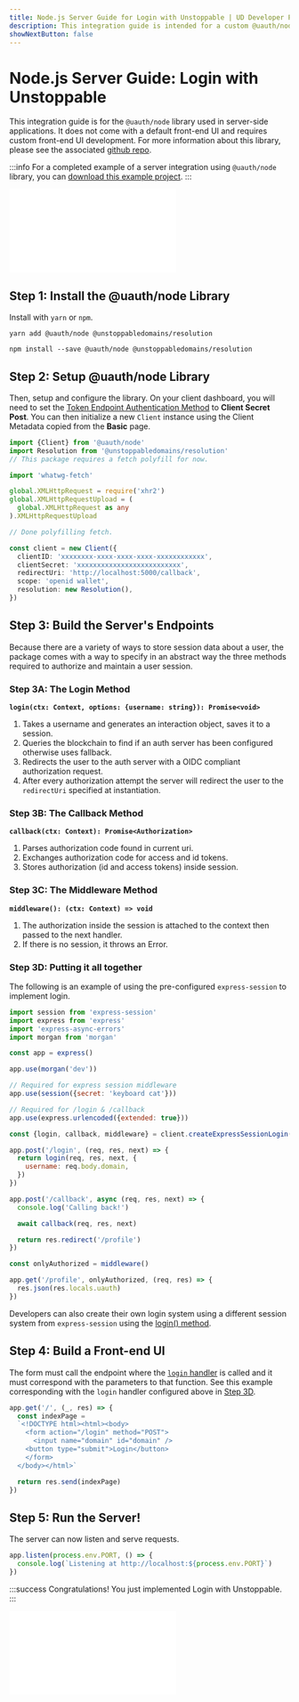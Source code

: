 ```yaml
---
title: Node.js Server Guide for Login with Unstoppable | UD Developer Portal
description: This integration guide is intended for a custom @uauth/node integration for server-side applications and does not come with a default front-end UI.
showNextButton: false
---
```


# Node.js Server Guide: Login with Unstoppable

This integration guide is for the `@uauth/node` library used in server-side applications. It does not come with a default front-end UI and requires custom front-end UI development. For more information about this library, please see the associated [github repo](https://github.com/unstoppabledomains/uauth/tree/main/packages/node).

:::info
For a completed example of a server integration using `@uauth/node` library, you can [download this example project](https://github.com/unstoppabledomains/uauth/tree/main/examples/server).
:::

<embed src="/snippets/_login-mainnet-warning.md" />

## Step 1: Install the @uauth/node Library

Install with `yarn` or `npm`.

```shell yarn
yarn add @uauth/node @unstoppabledomains/resolution
```

```shell npm
npm install --save @uauth/node @unstoppabledomains/resolution
```

## Step 2: Setup @uauth/node Library

Then, setup and configure the library. On your client dashboard, you will need to set the [Token Endpoint Authentication Method](/login-with-unstoppable/login-integration-guides/login-client-configuration/#token-endpoint-authentication-method) to **Client Secret Post**. You can then initialize a new `Client` instance using the Client Metadata copied from the **Basic** page.

```typescript
import {Client} from '@uauth/node'
import Resolution from '@unstoppabledomains/resolution'
// This package requires a fetch polyfill for now.

import 'whatwg-fetch'

global.XMLHttpRequest = require('xhr2')
global.XMLHttpRequestUpload = (
  global.XMLHttpRequest as any
).XMLHttpRequestUpload

// Done polyfilling fetch.

const client = new Client({
  clientID: 'xxxxxxxx-xxxx-xxxx-xxxx-xxxxxxxxxxxx',
  clientSecret: 'xxxxxxxxxxxxxxxxxxxxxxxxxx',
  redirectUri: 'http://localhost:5000/callback',
  scope: 'openid wallet',
  resolution: new Resolution(),
})
```

## Step 3: Build the Server's Endpoints

Because there are a variety of ways to store session data about a user, the package comes with a way to specify in an abstract way the three methods required to authorize and maintain a user session.

### Step 3A: The Login Method

**`login(ctx: Context, options: {username: string}): Promise<void>`**

1. Takes a username and generates an interaction object, saves it to a session.
2. Queries the blockchain to find if an auth server has been configured otherwise uses fallback.
3. Redirects the user to the auth server with a OIDC compliant authorization request.
4. After every authorization attempt the server will redirect the user to the `redirectUri` specified at instantiation.

### Step 3B: The Callback Method

**`callback(ctx: Context): Promise<Authorization>`**

1. Parses authorization code found in current uri.
2. Exchanges authorization code for access and id tokens.
3. Stores authorization (id and access tokens) inside session.

### Step 3C: The Middleware Method

**`middleware(): (ctx: Context) => void`**

1. The authorization inside the session is attached to the context then passed to the next handler.
2. If there is no session, it throws an Error.

### Step 3D: Putting it all together

The following is an example of using the pre-configured `express-session` to implement login.

```javascript
import session from 'express-session'
import express from 'express'
import 'express-async-errors'
import morgan from 'morgan'

const app = express()

app.use(morgan('dev'))

// Required for express session middleware
app.use(session({secret: 'keyboard cat'}))

// Required for /login & /callback
app.use(express.urlencoded({extended: true}))

const {login, callback, middleware} = client.createExpressSessionLogin()

app.post('/login', (req, res, next) => {
  return login(req, res, next, {
    username: req.body.domain,
  })
})

app.post('/callback', async (req, res, next) => {
  console.log('Calling back!')

  await callback(req, res, next)

  return res.redirect('/profile')
})

const onlyAuthorized = middleware()

app.get('/profile', onlyAuthorized, (req, res) => {
  res.json(res.locals.uauth)
})
```

Developers can also create their own login system using a different session system from `express-session` using the [login() method](#step-3a-the-login-method).

## Step 4: Build a Front-end UI

The form must call the endpoint where the [`login` handler](node-js-server-guide.md#step-3a-the-login-method) is called and it must correspond with the parameters to that function. See this example corresponding with the `login` handler configured above in [Step 3D](node-js-server-guide.md#step-3d-putting-it-all-together).

```javascript
app.get('/', (_, res) => {
  const indexPage = 
  `<!DOCTYPE html><html><body>
    <form action="/login" method="POST">
      <input name="domain" id="domain" />
    <button type="submit">Login</button>
    </form>
  </body></html>`

  return res.send(indexPage)
})
```

## Step 5: Run the Server!

The server can now listen and serve requests.

```javascript
app.listen(process.env.PORT, () => {
  console.log(`Listening at http://localhost:${process.env.PORT}`)
})
```

:::success Congratulations!
You just implemented Login with Unstoppable.
:::

<embed src="/snippets/_login-paths-next.md" />